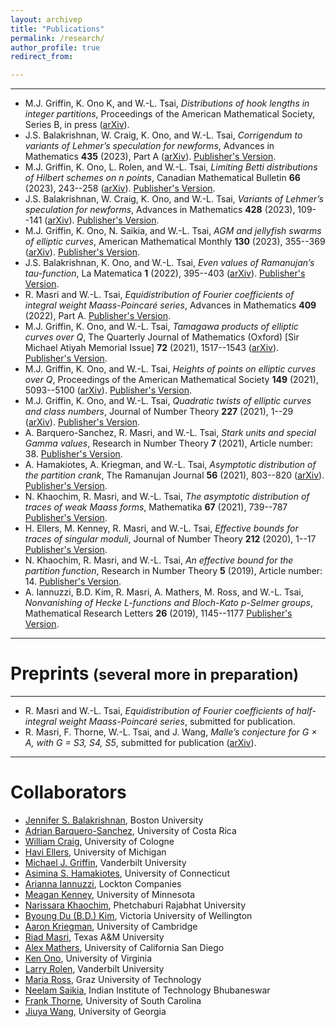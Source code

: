 ```yaml
---
layout: archivep
title: "Publications"
permalink: /research/
author_profile: true
redirect_from:

---
```


***

* M.J. Griffin, K. Ono K, and W.-L. Tsai, *Distributions of hook lengths in integer partitions*, Proceedings of the American Mathematical Society, Series B, in press ([arXiv](https://arxiv.org/abs/2201.06630)).
*  J.S. Balakrishnan, W. Craig, K. Ono, and W.-L. Tsai, *Corrigendum to variants of Lehmer’s speculation for newforms*, Advances in Mathematics **435** (2023), Part A ([arXiv](https://arxiv.org/abs/2005.10354)). [Publisher's Version](https://www.sciencedirect.com/science/article/abs/pii/S0001870823002840?via%3Dihub).
* M.J. Griffin, K. Ono, L. Rolen, and W.-L. Tsai, *Limiting Betti distributions of Hilbert schemes on n points*, Canadian Mathematical Bulletin **66** (2023), 243--258 ([arXiv](https://arxiv.org/abs/2112.05279)). [Publisher's Version](https://doi.org/10.4153/S0008439522000261).
* J.S. Balakrishnan, W. Craig, K. Ono, and W.-L. Tsai, *Variants of Lehmer’s speculation for newforms*, Advances in Mathematics **428** (2023), 109--141 ([arXiv](https://arxiv.org/abs/2005.10354)). [Publisher's Version](https://doi.org/10.1016/j.aim.2023.109141).
* M.J. Griffin, K. Ono, N. Saikia, and W.-L. Tsai, *AGM and jellyfish swarms of elliptic curves*, American Mathematical Monthly **130** (2023), 355--369 ([arXiv](https://arxiv.org/abs/2110.12226)). [Publisher's Version](https://www.tandfonline.com/doi/full/10.1080/00029890.2022.2160157).
* J.S. Balakrishnan, K. Ono, and W.-L. Tsai, *Even values of Ramanujan’s tau-function*, La Matematica **1** (2022), 395--403 ([arXiv](https://arxiv.org/abs/2102.00111)). [Publisher's Version](https://link.springer.com/article/10.1007/s44007-021-00005-8).
* R. Masri and W.-L. Tsai, *Equidistribution of Fourier coefficients of integral weight Maass-Poincaré series*, Advances in Mathematics **409** (2022), Part A. [Publisher's Version](https://www.sciencedirect.com/science/article/abs/pii/S0001870822004546).
* M.J. Griffin, K. Ono, and W.-L. Tsai, *Tamagawa products of elliptic curves over Q*, The Quarterly Journal of Mathematics (Oxford) [Sir Michael Atiyah Memorial Issue] **72** (2021), 1517--1543 ([arXiv](https://arxiv.org/abs/2105.03513)). [Publisher's Version](https://academic.oup.com/qjmath/article-abstract/72/4/1517/6382235?redirectedFrom=fulltext).
* M.J. Griffin, K. Ono, and W.-L. Tsai, *Heights of points on elliptic curves over Q*, Proceedings of the American Mathematical Society **149** (2021), 5093--5100 ([arXiv](https://arxiv.org/abs/2007.09514)). [Publisher's Version](https://www.ams.org/journals/proc/2021-149-12/S0002-9939-2021-15605-0/home.html).
* M.J. Griffin, K. Ono, and W.-L. Tsai, *Quadratic twists of elliptic curves and class numbers*, Journal of Number Theory **227** (2021), 1--29 ([arXiv](https://arxiv.org/abs/2006.01063)). [Publisher's Version](https://www.sciencedirect.com/science/article/abs/pii/S0022314X21000950).
* A. Barquero-Sanchez, R. Masri, and W.-L. Tsai, *Stark units and special Gamma values*, Research in Number Theory **7** (2021), Article number: 38. [Publisher's Version](https://link.springer.com/article/10.1007/s40993-021-00268-8).
* A. Hamakiotes, A. Kriegman, and W.-L. Tsai, *Asymptotic distribution of the partition crank*, The Ramanujan Journal **56** (2021), 803--820 ([arXiv](https://arxiv.org/abs/1909.12806v3)). [Publisher's Version](https://link.springer.com/article/10.1007/s11139-021-00477-w).
* N. Khaochim, R. Masri, and W.-L. Tsai, *The asymptotic distribution of traces of weak Maass forms*, Mathematika **67** (2021), 739--787 [Publisher's Version](https://londmathsoc.onlinelibrary.wiley.com/doi/abs/10.1112/mtk.12097).
* H. Ellers, M. Kenney, R. Masri, and W.-L. Tsai, *Effective bounds for traces of singular moduli*, Journal of Number Theory **212** (2020), 1--17 [Publisher's Version](https://www.sciencedirect.com/science/article/abs/pii/S0022314X20300196?via%3Dihub=).
* N. Khaochim, R. Masri, and W.-L. Tsai, *An effective bound for the partition function*, Research in Number Theory **5** (2019), Article number: 14. [Publisher's Version](https://link.springer.com/article/10.1007/s40993-019-0151-4).
* A. Iannuzzi, B.D. Kim, R. Masri, A. Mathers, M. Ross, and W.-L. Tsai, *Nonvanishing of Hecke L-functions and Bloch-Kato p-Selmer groups*, Mathematical Research Letters **26** (2019), 1145--1177 [Publisher's Version](https://www.intlpress.com/site/pub/pages/journals/items/mrl/content/vols/0026/0004/a008/).

***

Preprints <span style="font-size: smaller;">(several more in preparation)</span>
======

***

* R. Masri and W.-L. Tsai, *Equidistribution of Fourier coefficients of half-integral weight Maass-Poincaré series*, submitted for publication.
* R. Masri, F. Thorne, W.-L. Tsai, and J. Wang, *Malle’s conjecture for G × A, with G = S3, S4, S5*, submitted for publication ([arXiv](https://arxiv.org/abs/2004.04651)).

***

Collaborators 
======

* [Jennifer S. Balakrishnan](https://math.bu.edu/people/jbala/), Boston University
* [Adrian Barquero-Sanchez](https://sites.google.com/view/adrian-barquero-sanchez/home), University of Costa Rica
* [William Craig](https://wcraigkoln.wixsite.com/wcraig), University of Cologne
* [Havi Ellers](https://haviellers.netlify.app/), University of Michigan
* [Michael J. Griffin](https://math.byu.edu/~mjgriffin/), Vanderbilt University
* [Asimina S. Hamakiotes](https://asiminah.github.io/), University of Connecticut
* [Arianna Iannuzzi](https://www.linkedin.com/in/arianna-iannuzzi-b7425b1b3), Lockton Companies
* [Meagan Kenney](https://cse.umn.edu/math/meagan-kenney), University of Minnesota
* [Narissara Khaochim](https://scholar.google.com/citations?user=_d1tNq4AAAAJ&hl=en), Phetchaburi Rajabhat University
* [Byoung Du (B.D.) Kim](https://homepages.ecs.vuw.ac.nz/~bdkim/), Victoria University of Wellington
* [Aaron Kriegman](https://github.com/akriegman), University of Cambridge
* [Riad Masri](https://www.math.tamu.edu/directory/formalpg.php?user=masri), Texas A&M University
* [Alex Mathers](https://mathweb.ucsd.edu/~amathers/), University of California San Diego
* [Ken Ono](https://uva.theopenscholar.com/ken-ono/), University of Virginia
* [Larry Rolen](https://math.vanderbilt.edu/rolenl/index.html), Vanderbilt University
* [Maria Ross](https://www.math.tugraz.at/discrete/index.php?link=projects&link2=3), Graz University of Technology
* [Neelam Saikia](https://sites.google.com/view/neelam-saikia/home), Indian Institute of Technology Bhubaneswar
* [Frank Thorne](https://thornef.github.io/), University of South Carolina
* [Jiuya Wang](https://wangjiuya.github.io/), University of Georgia


<!--
{% if author.googlescholar %}
  You can also find my articles on <u><a href="{{author.googlescholar}}">my Google Scholar profile</a>.</u>
{% endif %}

{% include base_path %}

{% for post in site.publications reversed %}
  {% include archive-single.html %}
{% endfor %}
-->
